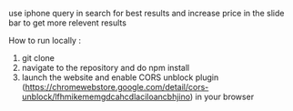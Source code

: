 use iphone query in search for best results and increase price in the slide bar to get more relevent results

How to run locally :

1. git clone
2. navigate to the repository and do npm install 
3. launch the website and enable CORS unblock plugin (https://chromewebstore.google.com/detail/cors-unblock/lfhmikememgdcahcdlaciloancbhjino) in your browser

